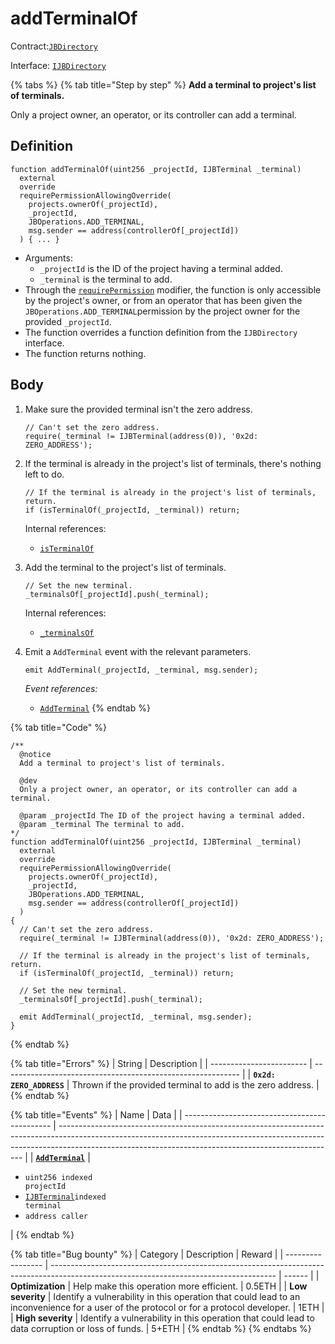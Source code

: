 # addTerminalOf

Contract:[`JBDirectory`](../)​‌

Interface: [`IJBDirectory`](../../../interfaces/ijbdirectory.md)

{% tabs %}
{% tab title="Step by step" %}
**Add a terminal to project's list of terminals.**

Only a project owner, an operator, or its controller can add a terminal.

## Definition

```solidity
function addTerminalOf(uint256 _projectId, IJBTerminal _terminal)
  external
  override
  requirePermissionAllowingOverride(
    projects.ownerOf(_projectId),
    _projectId,
    JBOperations.ADD_TERMINAL,
    msg.sender == address(controllerOf[_projectId])
  ) { ... }
```

* Arguments:
  * `_projectId` is the ID of the project having a terminal added.
  * `_terminal` is the terminal to add.
* Through the [`requirePermission`](../../or-abstract/jboperatable/modifiers/requirepermission.md) modifier, the function is only accessible by the project's owner, or from an operator that has been given the `JBOperations.ADD_TERMINAL`permission by the project owner for the provided `_projectId`.
* The function overrides a function definition from the `IJBDirectory` interface.
* The function returns nothing.

## Body

1.  Make sure the provided terminal isn't the zero address.

    ```solidity
    // Can't set the zero address.
    require(_terminal != IJBTerminal(address(0)), '0x2d: ZERO_ADDRESS');
    ```
2.  If the terminal is already in the project's list of terminals, there's nothing left to do.

    ```solidity
    // If the terminal is already in the project's list of terminals, return.
    if (isTerminalOf(_projectId, _terminal)) return;
    ```

    Internal references:

    * [`isTerminalOf`](../read/isterminalof.md)
3.  Add the terminal to the project's list of terminals.

    ```solidity
    // Set the new terminal.
    _terminalsOf[_projectId].push(_terminal);
    ```

    Internal references:

    * [`_terminalsOf`](../properties/\_terminalsof.md)
4.  Emit a `AddTerminal` event with the relevant parameters.

    ```solidity
    emit AddTerminal(_projectId, _terminal, msg.sender);
    ```

    _Event references:_

    * [`AddTerminal`](../events/addterminal.md)
{% endtab %}

{% tab title="Code" %}
```solidity
/** 
  @notice 
  Add a terminal to project's list of terminals.

  @dev
  Only a project owner, an operator, or its controller can add a terminal. 

  @param _projectId The ID of the project having a terminal added.
  @param _terminal The terminal to add.
*/
function addTerminalOf(uint256 _projectId, IJBTerminal _terminal)
  external
  override
  requirePermissionAllowingOverride(
    projects.ownerOf(_projectId),
    _projectId,
    JBOperations.ADD_TERMINAL,
    msg.sender == address(controllerOf[_projectId])
  )
{
  // Can't set the zero address.
  require(_terminal != IJBTerminal(address(0)), '0x2d: ZERO_ADDRESS');

  // If the terminal is already in the project's list of terminals, return.
  if (isTerminalOf(_projectId, _terminal)) return;

  // Set the new terminal.
  _terminalsOf[_projectId].push(_terminal);

  emit AddTerminal(_projectId, _terminal, msg.sender);
}
```
{% endtab %}

{% tab title="Errors" %}
| String                   | Description                                                 |
| ------------------------ | ----------------------------------------------------------- |
| **`0x2d: ZERO_ADDRESS`** | Thrown if the provided terminal to add is the zero address. |
{% endtab %}

{% tab title="Events" %}
| Name                                          | Data                                                                                                                                                                                                                              |
| --------------------------------------------- | --------------------------------------------------------------------------------------------------------------------------------------------------------------------------------------------------------------------------------- |
| [**`AddTerminal`**](../events/addterminal.md) | <ul><li><code>uint256 indexed projectId</code></li><li><a href="../../../../protocol/contracts/interfaces/ijbterminal.md"><code>IJBTerminal</code></a><code>indexed terminal</code></li><li><code>address caller</code></li></ul> |
{% endtab %}

{% tab title="Bug bounty" %}
| Category          | Description                                                                                                                            | Reward |
| ----------------- | -------------------------------------------------------------------------------------------------------------------------------------- | ------ |
| **Optimization**  | Help make this operation more efficient.                                                                                               | 0.5ETH |
| **Low severity**  | Identify a vulnerability in this operation that could lead to an inconvenience for a user of the protocol or for a protocol developer. | 1ETH   |
| **High severity** | Identify a vulnerability in this operation that could lead to data corruption or loss of funds.                                        | 5+ETH  |
{% endtab %}
{% endtabs %}

